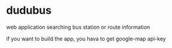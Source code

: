 # dudubus

web application searching bus station or route information

if you want to build the app, you hava to get google-map api-key
